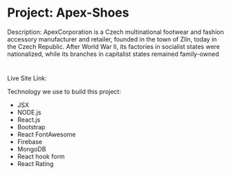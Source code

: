 # Project: Apex-Shoes

Description: ApexCorporation is a Czech multinational footwear and fashion accessory manufacturer and retailer, founded in the town of Zlín, today in the Czech Republic. After World War II, its factories in socialist states were nationalized, while its branches in capitalist states remained family-owned

#

Live Site Link:

Technology we use to build this project:

- JSX
- NODE.js
- React.js
- Bootstrap
- React FontAwesome
- Firebase
- MongoDB
- React hook form
- React Rating
